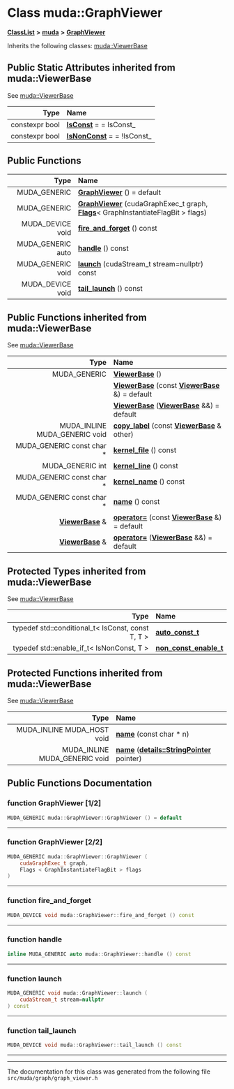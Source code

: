 

# Class muda::GraphViewer



[**ClassList**](annotated.md) **>** [**muda**](namespacemuda.md) **>** [**GraphViewer**](classmuda_1_1_graph_viewer.md)








Inherits the following classes: [muda::ViewerBase](classmuda_1_1_viewer_base.md)




























## Public Static Attributes inherited from muda::ViewerBase

See [muda::ViewerBase](classmuda_1_1_viewer_base.md)

| Type | Name |
| ---: | :--- |
|  constexpr bool | [**IsConst**](classmuda_1_1_viewer_base.md#variable-isconst)   = = IsConst\_<br> |
|  constexpr bool | [**IsNonConst**](classmuda_1_1_viewer_base.md#variable-isnonconst)   = = !IsConst\_<br> |


























## Public Functions

| Type | Name |
| ---: | :--- |
|  MUDA\_GENERIC | [**GraphViewer**](#function-graphviewer-12) () = default<br> |
|  MUDA\_GENERIC | [**GraphViewer**](#function-graphviewer-22) (cudaGraphExec\_t graph, [**Flags**](classmuda_1_1_flags.md)&lt; GraphInstantiateFlagBit &gt; flags) <br> |
|  MUDA\_DEVICE void | [**fire\_and\_forget**](#function-fire_and_forget) () const<br> |
|  MUDA\_GENERIC auto | [**handle**](#function-handle) () const<br> |
|  MUDA\_GENERIC void | [**launch**](#function-launch) (cudaStream\_t stream=nullptr) const<br> |
|  MUDA\_DEVICE void | [**tail\_launch**](#function-tail_launch) () const<br> |


## Public Functions inherited from muda::ViewerBase

See [muda::ViewerBase](classmuda_1_1_viewer_base.md)

| Type | Name |
| ---: | :--- |
|  MUDA\_GENERIC | [**ViewerBase**](classmuda_1_1_viewer_base.md#function-viewerbase-13) () <br> |
|   | [**ViewerBase**](classmuda_1_1_viewer_base.md#function-viewerbase-23) (const [**ViewerBase**](classmuda_1_1_viewer_base.md) &) = default<br> |
|   | [**ViewerBase**](classmuda_1_1_viewer_base.md#function-viewerbase-33) ([**ViewerBase**](classmuda_1_1_viewer_base.md) &&) = default<br> |
|  MUDA\_INLINE MUDA\_GENERIC void | [**copy\_label**](classmuda_1_1_viewer_base.md#function-copy_label) (const [**ViewerBase**](classmuda_1_1_viewer_base.md) & other) <br> |
|  MUDA\_GENERIC const char \* | [**kernel\_file**](classmuda_1_1_viewer_base.md#function-kernel_file) () const<br> |
|  MUDA\_GENERIC int | [**kernel\_line**](classmuda_1_1_viewer_base.md#function-kernel_line) () const<br> |
|  MUDA\_GENERIC const char \* | [**kernel\_name**](classmuda_1_1_viewer_base.md#function-kernel_name) () const<br> |
|  MUDA\_GENERIC const char \* | [**name**](classmuda_1_1_viewer_base.md#function-name-13) () const<br> |
|  [**ViewerBase**](classmuda_1_1_viewer_base.md) & | [**operator=**](classmuda_1_1_viewer_base.md#function-operator) (const [**ViewerBase**](classmuda_1_1_viewer_base.md) &) = default<br> |
|  [**ViewerBase**](classmuda_1_1_viewer_base.md) & | [**operator=**](classmuda_1_1_viewer_base.md#function-operator_1) ([**ViewerBase**](classmuda_1_1_viewer_base.md) &&) = default<br> |








## Protected Types inherited from muda::ViewerBase

See [muda::ViewerBase](classmuda_1_1_viewer_base.md)

| Type | Name |
| ---: | :--- |
| typedef std::conditional\_t&lt; IsConst, const T, T &gt; | [**auto\_const\_t**](classmuda_1_1_viewer_base.md#typedef-auto_const_t)  <br> |
| typedef std::enable\_if\_t&lt; IsNonConst, T &gt; | [**non\_const\_enable\_t**](classmuda_1_1_viewer_base.md#typedef-non_const_enable_t)  <br> |








































## Protected Functions inherited from muda::ViewerBase

See [muda::ViewerBase](classmuda_1_1_viewer_base.md)

| Type | Name |
| ---: | :--- |
|  MUDA\_INLINE MUDA\_HOST void | [**name**](classmuda_1_1_viewer_base.md#function-name-23) (const char \* n) <br> |
|  MUDA\_INLINE MUDA\_GENERIC void | [**name**](classmuda_1_1_viewer_base.md#function-name-33) ([**details::StringPointer**](classmuda_1_1details_1_1_string_pointer.md) pointer) <br> |






## Public Functions Documentation




### function GraphViewer [1/2]

```C++
MUDA_GENERIC muda::GraphViewer::GraphViewer () = default
```




<hr>



### function GraphViewer [2/2]

```C++
MUDA_GENERIC muda::GraphViewer::GraphViewer (
    cudaGraphExec_t graph,
    Flags < GraphInstantiateFlagBit > flags
) 
```




<hr>



### function fire\_and\_forget 

```C++
MUDA_DEVICE void muda::GraphViewer::fire_and_forget () const
```




<hr>



### function handle 

```C++
inline MUDA_GENERIC auto muda::GraphViewer::handle () const
```




<hr>



### function launch 

```C++
MUDA_GENERIC void muda::GraphViewer::launch (
    cudaStream_t stream=nullptr
) const
```




<hr>



### function tail\_launch 

```C++
MUDA_DEVICE void muda::GraphViewer::tail_launch () const
```




<hr>

------------------------------
The documentation for this class was generated from the following file `src/muda/graph/graph_viewer.h`

